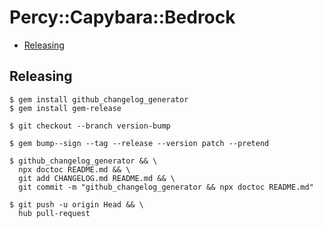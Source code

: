 # Percy::Capybara::Bedrock

<!-- START doctoc generated TOC please keep comment here to allow auto update -->
<!-- DON'T EDIT THIS SECTION, INSTEAD RE-RUN doctoc TO UPDATE -->


- [Releasing](#releasing)

<!-- END doctoc generated TOC please keep comment here to allow auto update -->

## Releasing

```sh-session
$ gem install github_changelog_generator
$ gem install gem-release

$ git checkout --branch version-bump

$ gem bump--sign --tag --release --version patch --pretend

$ github_changelog_generator && \
  npx doctoc README.md && \
  git add CHANGELOG.md README.md && \
  git commit -m "github_changelog_generator && npx doctoc README.md"

$ git push -u origin Head && \
  hub pull-request
```
